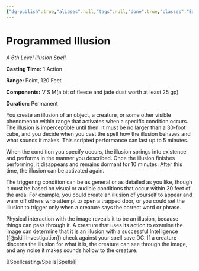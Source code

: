 ```yaml
---
{"dg-publish":true,"aliases":null,"tags":null,"done":true,"classes":"Bard, Wizard,","spellLevel":6,"school":"Illusion","source":"PHB","permalink":"/spells/programmed-illusion/","dgHomeLink":false,"dgPassFrontmatter":true}
---
```


# Programmed Illusion
*A 6th Level Illusion Spell.*

**Casting Time:** 1 Action

**Range:** Point, 120 Feet

**Components:** V S M(a bit of fleece and jade dust worth at least 25 gp)

**Duration:** Permanent

You create an illusion of an object, a creature, or some other visible phenomenon within range that activates when a specific condition occurs. The illusion is imperceptible until then. It must be no larger than a 30-foot cube, and you decide when you cast the spell how the illusion behaves and what sounds it makes. This scripted performance can last up to 5 minutes.



When the condition you specify occurs, the illusion springs into existence and performs in the manner you described. Once the illusion finishes performing, it disappears and remains dormant for 10 minutes. After this time, the illusion can be activated again.



The triggering condition can be as general or as detailed as you like, though it must be based on visual or audible conditions that occur within 30 feet of the area. For example, you could create an illusion of yourself to appear and warn off others who attempt to open a trapped door, or you could set the illusion to trigger only when a creature says the correct word or phrase.



Physical interaction with the image reveals it to be an illusion, because things can pass through it. A creature that uses its action to examine the image can determine that it is an illusion with a successful Intelligence ({@skill Investigation}) check against your spell save DC. If a creature discerns the illusion for what it is, the creature can see through the image, and any noise it makes sounds hollow to the creature.

[[Spellcasting/Spells|Spells]]
